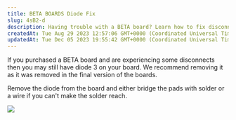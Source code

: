 ```yaml
---
title: BETA BOARDS Diode Fix
slug: 4sB2-d
description: Having trouble with a BETA board? Learn how to fix disconnect issues by removing diode 3. Find step-by-step instructions and a helpful reference image in this document.
createdAt: Tue Aug 29 2023 12:57:06 GMT+0000 (Coordinated Universal Time)
updatedAt: Tue Dec 05 2023 19:55:42 GMT+0000 (Coordinated Universal Time)
---
```


If you purchased a BETA board and are experiencing some disconnects then you may still have diode 3 on your board. We recommend removing it as it was removed in the final version of the boards.&#x20;

Remove the diode from the board and either bridge the pads with solder or a wire if you can't make the solder reach.&#x20;

![](https://media.discordapp.net/attachments/1115089451115360276/1133485752131539034/image.png)

